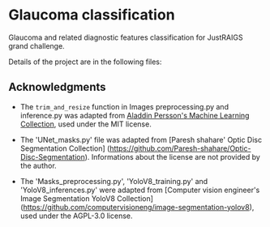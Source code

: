 # Glaucoma classification
Glaucoma and related diagnostic features classification for JustRAIGS grand challenge.

Details of the project are in the following files: 


## Acknowledgments
- The `trim_and_resize` function in Images preprocessing.py and inference.py was adapted from [Aladdin Persson's Machine Learning Collection](https://github.com/aladdinpersson/Machine-Learning-Collection/tree/master/ML/Kaggles/DiabeticRetinopathy), used under the MIT license.

- The 'UNet_masks.py' file was adapted from [Paresh shahare' Optic Disc Segmentation Collection] (https://github.com/Paresh-shahare/Optic-Disc-Segmentation). Informations about the license are not provided by the author. 

- The 'Masks_preprocessing.py', 'YoloV8_training.py' and 'YoloV8_inferences.py' were adapted from [Computer vision engineer's Image Segmentation YoloV8 Collection] (https://github.com/computervisioneng/image-segmentation-yolov8), used under the AGPL-3.0 license.